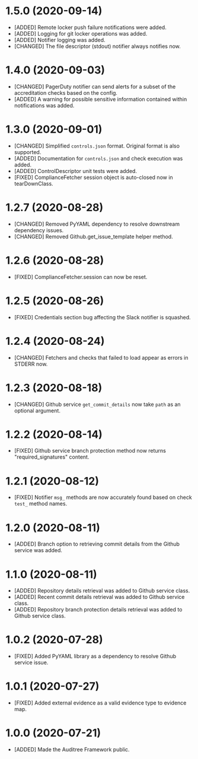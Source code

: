 # 1.5.0 (2020-09-14)

- [ADDED] Remote locker push failure notifications were added.
- [ADDED] Logging for git locker operations was added.
- [ADDED] Notifier logging was added.
- [CHANGED] The file descriptor (stdout) notifier always notifies now.

# 1.4.0 (2020-09-03)

- [CHANGED] PagerDuty notifier can send alerts for a subset of the accreditation checks based on the config.
- [ADDED] A warning for possible sensitive information contained within notifications was added.

# 1.3.0 (2020-09-01)

- [CHANGED] Simplified `controls.json` format.  Original format is also supported.
- [ADDED] Documentation for `controls.json` and check execution was added.
- [ADDED] ControlDescriptor unit tests were added.
- [FIXED] ComplianceFetcher session object is auto-closed now in tearDownClass.

# 1.2.7 (2020-08-28)

- [CHANGED] Removed PyYAML dependency to resolve downstream dependency issues.
- [CHANGED] Removed Github.get_issue_template helper method.

# 1.2.6 (2020-08-28)

- [FIXED] ComplianceFetcher.session can now be reset.

# 1.2.5 (2020-08-26)

- [FIXED] Credentials section bug affecting the Slack notifier is squashed.

# 1.2.4 (2020-08-24)

- [CHANGED] Fetchers and checks that failed to load appear as errors in STDERR now.

# 1.2.3 (2020-08-18)

- [CHANGED] Github service `get_commit_details` now take `path` as an optional argument.

# 1.2.2 (2020-08-14)

- [FIXED] Github service branch protection method now returns "required_signatures" content.

# 1.2.1 (2020-08-12)

- [FIXED] Notifier `msg_` methods are now accurately found based on check `test_` method names.

# 1.2.0 (2020-08-11)

- [ADDED] Branch option to retrieving commit details from the Github service was added.

# 1.1.0 (2020-08-11)

- [ADDED] Repository details retrieval was added to Github service class.
- [ADDED] Recent commit details retrieval was added to Github service class.
- [ADDED] Repository branch protection details retrieval was added to Github service class.

# 1.0.2 (2020-07-28)

- [FIXED] Added PyYAML library as a dependency to resolve Github service issue.

# 1.0.1 (2020-07-27)

- [FIXED] Added external evidence as a valid evidence type to evidence map.

# 1.0.0 (2020-07-21)

- [ADDED] Made the Auditree Framework public.
